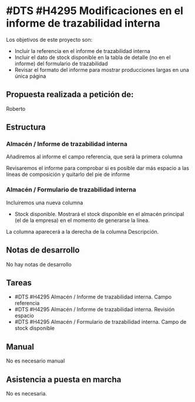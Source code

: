 # #DTS #H4295 Modificaciones en el informe de trazabilidad interna

Los objetivos de este proyecto son:
+ Incluir la referencia en el informe de trazabilidad interna
+ Incluir el dato de stock disponible en la tabla de detalle (no en el informe) del formulario de trazabilidad
+ Revisar el formato del informe para mostrar producciones largas en una única página

## Propuesta realizada a petición de:
Roberto

## Estructura

### Almacén / Informe de trazabilidad interna
Añadiremos al informe el campo referencia, que será la primera columna

Revisaremos el informe para comprobar si es posible dar más espacio a las líneas de composición y quitarlo del pie de informe

### Almacén / Formulario de trazabilidad interna
Incluiremos una nueva columna

+ Stock disponible. Mostrará el stock disponible en el almacén principal (el de la empresa) en el momento de generarse la línea.

La columna aparecerá a la derecha de la columna Descripción.

## Notas de desarrollo
No hay notas de desarrollo

## Tareas

* #DTS #H4295 Almacén / Informe de trazabilidad interna. Campo referencia
* #DTS #H4295 Almacén / Informe de trazabilidad interna. Revisión espacio
* #DTS #H4295 Almacén / Formulario de trazabilidad interna. Campo de stock disponible

## Manual
No es necesario manual

## Asistencia a puesta en marcha
No es necesaria.
